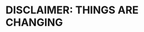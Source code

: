 # DISCLAIMER: THINGS ARE CHANGING



<!-- Under heavy development. Use it at your own peril. -->



<!-- What is? -->
<!-- === -->
<!-- `http-byob` is my little attempt at creating a faux container. All it is, however, is a script for running `dnsmasq` and verstion 2.4 of Apache's `httpd` web server. -->

<!-- I've separated a lot of `httpd` configuration settings into variables stored in the `bash` script `sbin/http-byob`. At some point, I will entirely separate configuration options. Same with `dnsmasq` configuration, eventually. -->


<!-- Requirements: -->
<!-- * `bash` -->
<!-- * `httpd` v2.4 -->
<!-- * `dnsmasq` -->


<!-- Usage -->
<!-- === -->
<!-- Oh shoot, I need to add a help menu! -->

<!-- Start: -->
<!-- * `[sudo] sbin/http-byob start` -->

<!-- Stop: -->
<!-- * `[sudo] sbin/http-byob stop` -->

<!-- I decided to use named pipe for handling logging. That way, I think, disk access is limited. -->

<!-- In order to actually watch the logs, do one of the following: -->
<!-- * `sbin/http-byob --watch dns` -->
<!-- * `sbin/http-byob --watch httpd` -->


<!-- If by some miracle you are able to get this to work, this repo includes an example site that you load in your browser: -->

<!-- `www.example.org.lan` -->


<!-- This assumes a directory structure like this (relative to repo): -->

<!-- `www/clients/<SUBDOMAIN>/<DOMAIN.TLD>/wwwroot/` -->





<!-- Note -->
<!-- === -->
<!-- `http-byob` is meant to work offline. Not sure why, but there seems to be an issue with Safari when disconnected from the Internet. -->



<!-- --local-service -->
<!-- Accept DNS queries only from hosts whose address is on a local subnet, ie a subnet for which an interface exists on the server. This option only has effect if there are no --interface --except-interface, --listen-address or --auth-server options. It is intended to be set as a default on installation, to allow unconfigured installations to be useful but also safe from being used for DNS amplification attacks. -->
